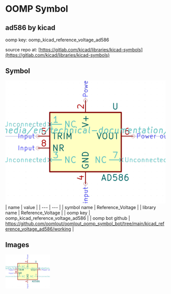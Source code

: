 # OOMP Symbol  
## ad586  by kicad  
  
oomp key: oomp_kicad_reference_voltage_ad586  
  
source repo at: [https://gitlab.com/kicad/libraries/kicad-symbols](https://gitlab.com/kicad/libraries/kicad-symbols)  
## Symbol  
  
[![working.png](working_600.png)](working.png)  
| name | value | 
| --- | --- | 
| symbol name | Reference_Voltage | 
| library name | Reference_Voltage | 
| oomp key | oomp_kicad_reference_voltage_ad586 | 
| oomp bot github | https://github.com/oomlout/oomlout_oomp_symbol_bot/tree/main/kicad_reference_voltage_ad586/working | 
## Images  
  
[![working.png](working_140.png)](working.png)  
